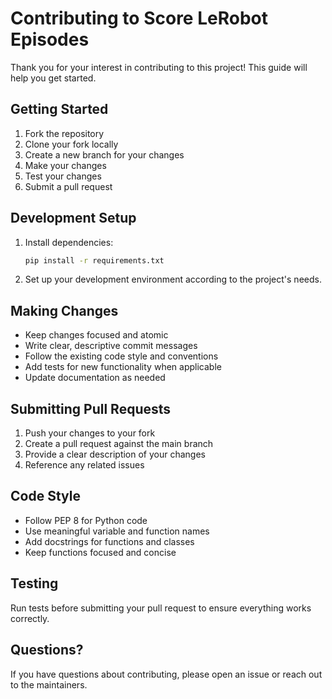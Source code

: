 # Contributing to Score LeRobot Episodes

Thank you for your interest in contributing to this project! This guide will help you get started.

## Getting Started

1. Fork the repository
2. Clone your fork locally
3. Create a new branch for your changes
4. Make your changes
5. Test your changes
6. Submit a pull request

## Development Setup

1. Install dependencies:
   ```bash
   pip install -r requirements.txt
   ```

2. Set up your development environment according to the project's needs.

## Making Changes

- Keep changes focused and atomic
- Write clear, descriptive commit messages
- Follow the existing code style and conventions
- Add tests for new functionality when applicable
- Update documentation as needed

## Submitting Pull Requests

1. Push your changes to your fork
2. Create a pull request against the main branch
3. Provide a clear description of your changes
4. Reference any related issues

## Code Style

- Follow PEP 8 for Python code
- Use meaningful variable and function names
- Add docstrings for functions and classes
- Keep functions focused and concise

## Testing

Run tests before submitting your pull request to ensure everything works correctly.

## Questions?

If you have questions about contributing, please open an issue or reach out to the maintainers.
